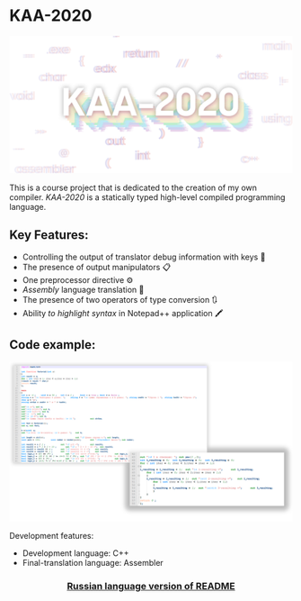# KAA-2020

![KAA-2020](https://github.com/endlesslydivided/KAA-2020/blob/master/KAA-2020.png)

This is a course project that is dedicated to the creation of my own compiler.  *KAA-2020*  is a statically typed high-level compiled programming language.
## Key Features:
* Controlling the output of translator debug information  with keys :key:
* The presence of output manipulators :clipboard:
* One preprocessor directive :gear:
* *Assembly* language translation :memo:
* The presence of two operators of type conversion :arrows_clockwise:
* Ability *to highlight syntax* in Notepad++ application :crayon:

## Code example:

![Code_example](https://github.com/endlesslydivided/KAA-2020/blob/master/%D0%9F%D1%80%D0%B8%D0%BC%D0%B5%D1%80-%D1%81%D0%B8%D0%BD%D1%82%D0%B0%D0%BA%D1%81%D0%B8%D1%81%D0%B0.png)

Development features:
* Development language: C++
* Final-translation language: Assembler


### <p align="center"><a  href="https://github.com/endlesslydivided/KAA-2020/blob/master/Documentation%20and%20extra%20materials/README-RU.md"> Russian language version of README</a> </p>
